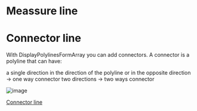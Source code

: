 # Meassure line


# Connector line

With DisplayPolylinesFormArray you can add connectors. A connector is a polyline that can have:

a single direction in the direction of the polyline or in the opposite direction -> one way connector
two directions -> two ways connector

![image](https://github.com/user-attachments/assets/4e9796c6-5645-4511-b757-711d0663cbf1)

[Connector line](https://github.com/ichim/LeafletForBlazor-NuGet/tree/main/RTM%20Polylines%20from%20Array/Connectors#connectors)
